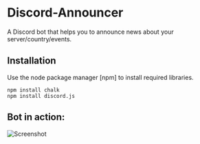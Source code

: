 # Discord-Announcer
A Discord bot that helps you to announce news about your server/country/events.

## Installation

Use the node package manager [npm] to install required libraries.

```node
npm install chalk
npm install discord.js
```

<h2>Bot in action:</h2>

![Screenshot](https://i.hizliresim.com/ewp8Vn.png)
